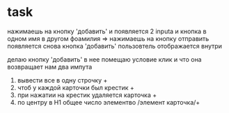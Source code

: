 # task

нажимаешь на кнопку 'добавить' и появляется 2 inputa и кнопка
в одном имя в другом фоамилия => нажимаешь на кнопку отправить
появляется снова кнопка 'добавить'
пользовтель отображается внутри <div>

делаю кнопку 'добавить'
в нее помещаю условие клик и что она возвращает нам два импута

1. вывести все в одну строчку +
2. чтоб у каждой карточки был крестик +
3. при нажатии на крестик удаляется карточка +
4. по центру в H1 общее число элементво /элемент карточка/+
